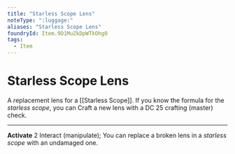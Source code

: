 ```yaml
---
title: "Starless Scope Lens"
noteType: ":luggage:"
aliases: "Starless Scope Lens"
foundryId: Item.9D1MuZkDpWTkOhgO
tags:
  - Item
---
```


# Starless Scope Lens

A replacement lens for a [[Starless Scope]]. If you know the formula for the _starless scope_, you can Craft a new lens with a DC 25 crafting (master) check.

* * *

**Activate** 2 Interact (manipulate); You can replace a broken lens in a _starless scope_ with an undamaged one.
